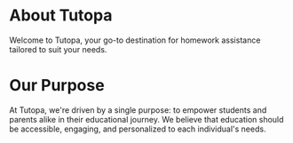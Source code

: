 <h1>About Tutopa</h1>
Welcome to Tutopa, your go-to destination for homework assistance tailored to suit your needs.

<h1>Our Purpose </h1>
At Tutopa, we're driven by a single purpose: to empower students and parents alike in their educational journey. We believe that education should be accessible, engaging, and personalized to each individual's needs.
